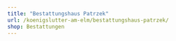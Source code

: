 ```yaml
---
title: "Bestattungshaus Patrzek"
url: /koenigslutter-am-elm/bestattungshaus-patrzek/
shop: Bestattungen
---
```

